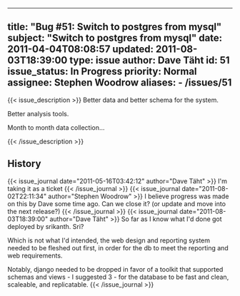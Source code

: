 
---
title: "Bug #51: Switch to postgres from mysql"
subject: "Switch to postgres from mysql"
date: 2011-04-04T08:08:57
updated: 2011-08-03T18:39:00
type: issue
author: Dave Täht
id: 51
issue_status: In Progress
priority: Normal
assignee: Stephen Woodrow
aliases:
    - /issues/51
---

{{< issue_description >}}
Better data and better schema for the system.

Better analysis tools.

Month to month data collection...


{{< /issue_description >}}

## History
{{< issue_journal date="2011-05-16T03:42:12" author="Dave Täht" >}}
I'm taking it as a ticket
{{< /issue_journal >}}
{{< issue_journal date="2011-08-02T22:11:34" author="Stephen Woodrow" >}}
I believe progress was made on this by Dave some time ago. Can we close
it? (or update and move into the next release?)
{{< /issue_journal >}}
{{< issue_journal date="2011-08-03T18:39:00" author="Dave Täht" >}}
So far as I know what I'd done got deployed by srikanth. Sri?

Which is not what I'd intended, the web design and reporting system
needed to be fleshed out first, in order for the db to meet the
reporting and web requirements.

Notably, django needed to be dropped in favor of a toolkit that
supported schemas and views - I suggested 3 - for the database to be
fast and clean, scaleable, and replicatable.
{{< /issue_journal >}}

